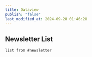 ```yaml
---
title: Dataview
publish: "false"
last_modified_at: 2024-09-28 01:46:28
---
```

## Newsletter List
```dataview
list from #newsletter 
```

